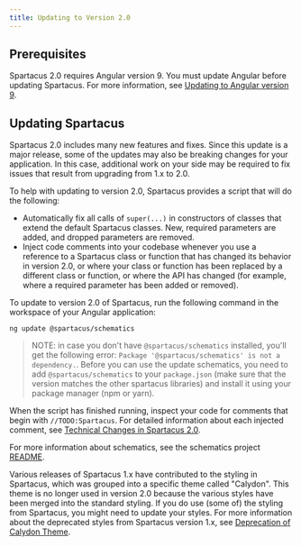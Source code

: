 ```yaml
---
title: Updating to Version 2.0
---
```


## Prerequisites

Spartacus 2.0 requires Angular version 9. You must update Angular before updating Spartacus. For more information, see [Updating to Angular version 9](https://update.angular.io/).

## Updating Spartacus

Spartacus 2.0 includes many new features and fixes. Since this update is a major release, some of the updates may also be breaking changes for your application. In this case, additional work on your side may be required to fix issues that result from upgrading from 1.x to 2.0.

To help with updating to version 2.0, Spartacus provides a script that will do the following:

- Automatically fix all calls of `super(...)` in constructors of classes that extend the default Spartacus classes. New, required parameters are added, and dropped parameters are removed.
- Inject code comments into your codebase whenever you use a reference to a Spartacus class or function that has changed its behavior in version 2.0, or where your class or function has been replaced by a different class or function, or where the API has changed (for example, where a required parameter has been added or removed).

To update to version 2.0 of Spartacus, run the following command in the workspace of your Angular application:

```shell
ng update @spartacus/schematics
```

> NOTE: in case you don't have `@spartacus/schematics` installed, you'll get the following error: `Package '@spartacus/schematics' is not a dependency.`. Before you can use the update schematics, you need to add `@spartacus/schematics` to your `package.json` (make sure that the version matches the other spartacus libraries) and install it using your package manager (npm or yarn).

When the script has finished running, inspect your code for comments that begin with `//TODO:Spartacus`. For detailed information about each injected comment, see [Technical Changes in Spartacus 2.0](https://github.com/SAP/spartacus/blob/develop/docs/migration/2_0.md).

For more information about schematics, see the schematics project [README](https://github.com/SAP/spartacus/tree/develop/projects/schematics).

Various releases of Spartacus 1.x have contributed to the styling in Spartacus, which was grouped into a specific theme called "Calydon". This theme is no longer used in version 2.0 because the various styles have been merged into the standard styling. If you do use (some of) the styling from Spartacus, you might need to update your styles. For more information about the deprecated styles from Spartacus version 1.x, see [Deprecation of Calydon Theme](https://github.com/SAP/spartacus-docs/blob/doc/GH-547/_pages/home/updating-to-version-2/calydon.md).
